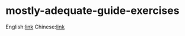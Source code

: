 # mostly-adequate-guide-exercises

English:[link](https://github.com/MostlyAdequate/mostly-adequate-guide)
Chinese:[link](https://github.com/llh911001/mostly-adequate-guide-chinese)


